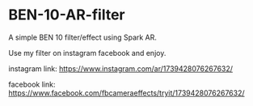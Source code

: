 # BEN-10-AR-filter
A simple BEN 10 filter/effect using Spark AR.

Use my filter on instagram facebook and enjoy.

instagram link: https://www.instagram.com/ar/1739428076267632/

facebook link: https://www.facebook.com/fbcameraeffects/tryit/1739428076267632/
